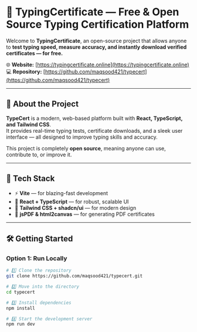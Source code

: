 # 🧠 TypingCertificate — Free & Open Source Typing Certification Platform  

Welcome to **TypingCertificate**, an open-source project that allows anyone to **test typing speed, measure accuracy, and instantly download verified certificates — for free.**  

🌐 **Website:** [https://typingcertificate.online](https://typingcertificate.online)  
💻 **Repository:** [https://github.com/maqsood421/typecert](https://github.com/maqsood421/typecert)  

---

## 📘 About the Project  

**TypeCert** is a modern, web-based platform built with **React, TypeScript, and Tailwind CSS**.  
It provides real-time typing tests, certificate downloads, and a sleek user interface — all designed to improve typing skills and accuracy.  

This project is completely **open source**, meaning anyone can use, contribute to, or improve it.  

---

## 🧩 Tech Stack  

- ⚡ **Vite** — for blazing-fast development  
- 💙 **React + TypeScript** — for robust, scalable UI  
- 🎨 **Tailwind CSS + shadcn/ui** — for modern design  
- 🧾 **jsPDF & html2canvas** — for generating PDF certificates  

---

## 🛠️ Getting Started  

### **Option 1: Run Locally**

```bash
# 1️⃣ Clone the repository
git clone https://github.com/maqsood421/typecert.git

# 2️⃣ Move into the directory
cd typecert

# 3️⃣ Install dependencies
npm install

# 4️⃣ Start the development server
npm run dev
